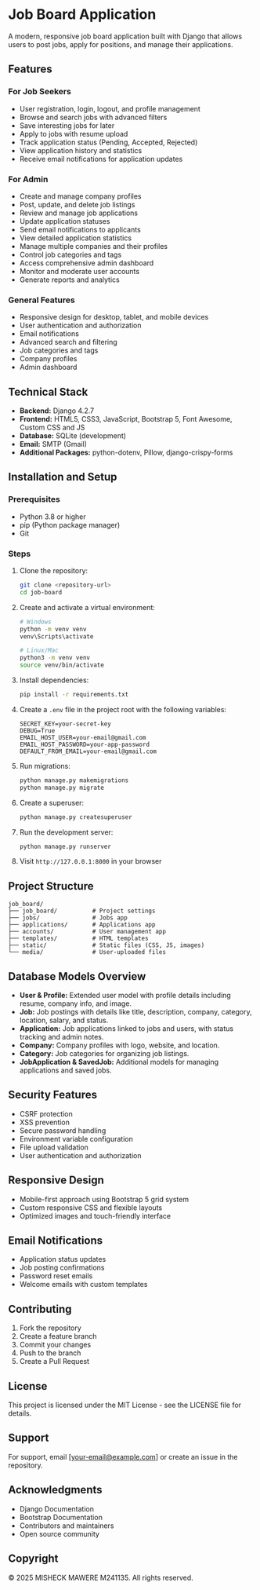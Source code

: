 # Job Board Application

A modern, responsive job board application built with Django that allows users to post jobs, apply for positions, and manage their applications.

## Features

### For Job Seekers
- User registration, login, logout, and profile management
- Browse and search jobs with advanced filters
- Save interesting jobs for later
- Apply to jobs with resume upload
- Track application status (Pending, Accepted, Rejected)
- View application history and statistics
- Receive email notifications for application updates

### For Admin
- Create and manage company profiles
- Post, update, and delete job listings
- Review and manage job applications
- Update application statuses
- Send email notifications to applicants
- View detailed application statistics
- Manage multiple companies and their profiles
- Control job categories and tags
- Access comprehensive admin dashboard
- Monitor and moderate user accounts
- Generate reports and analytics

### General Features
- Responsive design for desktop, tablet, and mobile devices
- User authentication and authorization
- Email notifications
- Advanced search and filtering
- Job categories and tags
- Company profiles
- Admin dashboard

## Technical Stack

- **Backend:** Django 4.2.7
- **Frontend:** HTML5, CSS3, JavaScript, Bootstrap 5, Font Awesome, Custom CSS and JS
- **Database:** SQLite (development)
- **Email:** SMTP (Gmail)
- **Additional Packages:** python-dotenv, Pillow, django-crispy-forms

## Installation and Setup

### Prerequisites
- Python 3.8 or higher
- pip (Python package manager)
- Git

### Steps

1. Clone the repository:
   ```bash
   git clone <repository-url>
   cd job-board
   ```

2. Create and activate a virtual environment:
   ```bash
   # Windows
   python -m venv venv
   venv\Scripts\activate

   # Linux/Mac
   python3 -m venv venv
   source venv/bin/activate
   ```

3. Install dependencies:
   ```bash
   pip install -r requirements.txt
   ```

4. Create a `.env` file in the project root with the following variables:
   ```
   SECRET_KEY=your-secret-key
   DEBUG=True
   EMAIL_HOST_USER=your-email@gmail.com
   EMAIL_HOST_PASSWORD=your-app-password
   DEFAULT_FROM_EMAIL=your-email@gmail.com
   ```

5. Run migrations:
   ```bash
   python manage.py makemigrations
   python manage.py migrate
   ```

6. Create a superuser:
   ```bash
   python manage.py createsuperuser
   ```

7. Run the development server:
   ```bash
   python manage.py runserver
   ```

8. Visit `http://127.0.0.1:8000` in your browser

## Project Structure

```
job_board/
├── job_board/          # Project settings
├── jobs/               # Jobs app
├── applications/       # Applications app
├── accounts/           # User management app
├── templates/          # HTML templates
├── static/             # Static files (CSS, JS, images)
└── media/              # User-uploaded files
```

## Database Models Overview

- **User & Profile:** Extended user model with profile details including resume, company info, and image.
- **Job:** Job postings with details like title, description, company, category, location, salary, and status.
- **Application:** Job applications linked to jobs and users, with status tracking and admin notes.
- **Company:** Company profiles with logo, website, and location.
- **Category:** Job categories for organizing job listings.
- **JobApplication & SavedJob:** Additional models for managing applications and saved jobs.

## Security Features

- CSRF protection
- XSS prevention
- Secure password handling
- Environment variable configuration
- File upload validation
- User authentication and authorization

## Responsive Design

- Mobile-first approach using Bootstrap 5 grid system
- Custom responsive CSS and flexible layouts
- Optimized images and touch-friendly interface

## Email Notifications

- Application status updates
- Job posting confirmations
- Password reset emails
- Welcome emails with custom templates

## Contributing

1. Fork the repository
2. Create a feature branch
3. Commit your changes
4. Push to the branch
5. Create a Pull Request

## License

This project is licensed under the MIT License - see the LICENSE file for details.

## Support

For support, email [your-email@example.com] or create an issue in the repository.

## Acknowledgments

- Django Documentation
- Bootstrap Documentation
- Contributors and maintainers
- Open source community

## Copyright

© 2025 MISHECK MAWERE M241135. All rights reserved.
